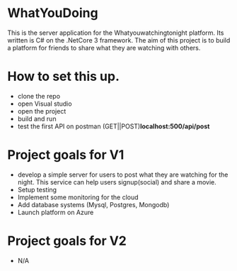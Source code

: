 # WhatYouDoing
This is the server application for the Whatyouwatchingtonight platform. Its written is C# on the .NetCore 3 framework. The aim of this project
is to build a platform for friends to share what they are watching with others. 


# How to set this up.
- clone the repo 
- open Visual studio
- open the project
- build and run
- test the first API on postman (GET||POST)**localhost:500/api/post**


# Project goals for V1
- develop a simple server for users to post what they are watching for the night. This service can help users signup(social) and 
share a movie. 
- Setup testing 
- Implement some monitoring for the cloud
- Add database systems (Mysql, Postgres, Mongodb)
- Launch platform on Azure

# Project goals for V2
- N/A
